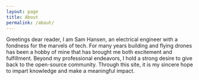 ```yaml
---
layout: page
title: About
permalink: /about/
---
```

Greetings dear reader, I am Sam Hansen, an electrical engineer with a fondness for the marvels of tech. For many years building and flying drones has been a hobby of mine that has brought me both excitement and fulfillment. Beyond my professional endeavors, I hold a strong desire to give back to the open-source community. Through this site, it is my sincere hope to impart knowledge and make a meaningful impact.